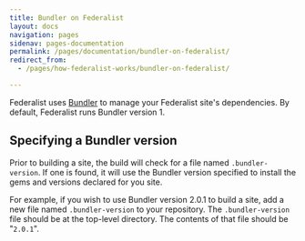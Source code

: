 ```yaml
---
title: Bundler on Federalist
layout: docs
navigation: pages
sidenav: pages-documentation
permalink: /pages/documentation/bundler-on-federalist/
redirect_from:
  - /pages/how-federalist-works/bundler-on-federalist/

---
```



Federalist uses [Bundler](https://bundler.io/) to manage your Federalist site's dependencies.  By default, Federalist runs Bundler version 1.

## Specifying a Bundler version

Prior to building a site, the build will check for a file named `.bundler-version`. If one is found, it will use the Bundler version specified to install the gems and versions declared for you site.

For example, if you wish to use Bundler version 2.0.1 to build a site, add a new file named `.bundler-version` to your repository. The `.bundler-version` file should be at the top-level directory. The contents of that file should be "`2.0.1`".
